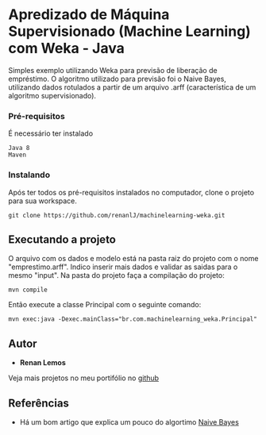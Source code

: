 # Apredizado de Máquina Supervisionado (Machine Learning) com Weka - Java

Simples exemplo utilizando Weka para previsão de liberação de empréstimo. O algoritmo utilizado para previsão foi o Naive Bayes, utilizando dados rotulados a partir de um arquivo .arff (característica de um algoritmo supervisionado).

### Pré-requisitos

É necessário ter instalado

```
Java 8
Maven
```

### Instalando

Após ter todos os pré-requisitos instalados no computador, clone o projeto para sua workspace.

```
git clone https://github.com/renanlJ/machinelearning-weka.git
```

## Executando a projeto

O arquivo com os dados e modelo está na pasta raiz do projeto com o nome "emprestimo.arff". Indico inserir mais dados e validar as saidas para o mesmo "input".
Na pasta do projeto faça a compilação do projeto:
```
mvn compile
```
Então execute a classe Principal com o seguinte comando:
```
mvn exec:java -Dexec.mainClass="br.com.machinelearning_weka.Principal" 
```

## Autor

* **Renan Lemos**

Veja mais projetos no meu portifólio no [github](https://github.com/renanlJ)

## Referências

* Há um bom artigo que explica um pouco do algortimo [Naive Bayes](https://medium.com/cwi-software/introdu%C3%A7%C3%A3o-a-machine-learning-utilizando-o-weka-c38388514c40)

